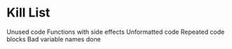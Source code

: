 Kill List
=========
Unused code
Functions with side effects
Unformatted code
Repeated code blocks
Bad variable names
done

